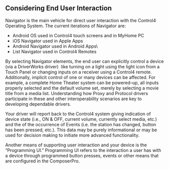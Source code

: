 ## Considering End User Interaction

Navigator is the main vehicle for direct user interaction with the Control4 Operating System. The current iterations of Navigator are:

- Android OS used in Control4 touch screens and in MyHome PC
- iOS Navigator used in Apple Apps
- Android Navigator used in Android Apps\\
- List Navigator used in Control4 Remotes

By selecting Navigator elements, the end user can explicitly control a device (via a DriverWorks driver)  like turning on a light using the light icon from a Touch Panel or changing inputs on a receiver using a Control4 remote. Additionally, implicit control of one or many devices can be affected. For example, a complete Home Theater system can be powered-up, all inputs properly selected and the default volume set, merely by selecting a movie title from a media list. Understanding how Proxy and Protocol drivers participate in these and other interoperability scenarios are key to developing dependable drivers.

Your driver will report back to the Control4 system giving indication of device state (i.e., ON & OFF, current volume, currently select media, etc.) and the of the occurrence of Events (i.e. the station has changed, button has been pressed, etc.). This data may be purely informational or may be used for decision making to initiate more advanced functionality.

Another means of supporting user interaction and your device is the “Programming UI.” Programming UI refers to the interaction a user has with a device through programmed button presses, events or other means that are configured in the ComposerPro.